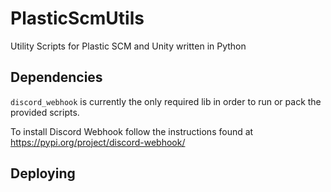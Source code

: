 # PlasticScmUtils
Utility Scripts for Plastic SCM and Unity written in Python


## Dependencies
`discord_webhook` is currently the only required lib in order to run or pack the provided scripts. 

To install Discord Webhook follow the instructions found at https://pypi.org/project/discord-webhook/ 

## Deploying

